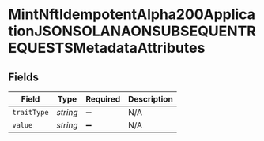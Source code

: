 # MintNftIdempotentAlpha200ApplicationJSONSOLANAONSUBSEQUENTREQUESTSMetadataAttributes


## Fields

| Field              | Type               | Required           | Description        |
| ------------------ | ------------------ | ------------------ | ------------------ |
| `traitType`        | *string*           | :heavy_minus_sign: | N/A                |
| `value`            | *string*           | :heavy_minus_sign: | N/A                |